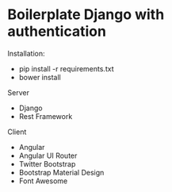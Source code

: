 Boilerplate Django with authentication
======================================

Installation:
 * pip install -r requirements.txt
 * bower install

Server
 * Django
 * Rest Framework

Client
 * Angular
 * Angular UI Router
 * Twitter Bootstrap
 * Bootstrap Material Design
 * Font Awesome

